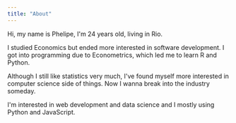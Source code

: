 ```yaml
---
title: "About"
---
```


Hi, my name is Phelipe, I'm 24 years old, living in Rio.

I studied Economics but ended more interested in software development. I got
into programming due to Econometrics, which led me to learn R and Python.

Although I still like statistics very much, I've found myself more interested
in computer science side of things. Now I wanna break into the industry someday.

I'm interested in web development and data science and I mostly using Python
and JavaScript.

